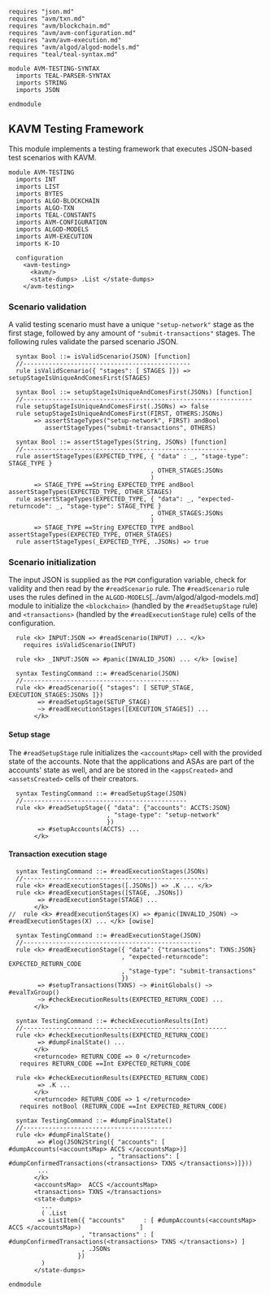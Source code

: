 ```k
requires "json.md"
requires "avm/txn.md"
requires "avm/blockchain.md"
requires "avm/avm-configuration.md"
requires "avm/avm-execution.md"
requires "avm/algod/algod-models.md"
requires "teal/teal-syntax.md"

module AVM-TESTING-SYNTAX
  imports TEAL-PARSER-SYNTAX
  imports STRING
  imports JSON

endmodule
```

KAVM Testing Framework
----------------------

This module implements a testing framework that executes JSON-based test scenarios with KAVM.

```k
module AVM-TESTING
  imports INT
  imports LIST
  imports BYTES
  imports ALGO-BLOCKCHAIN
  imports ALGO-TXN
  imports TEAL-CONSTANTS
  imports AVM-CONFIGURATION
  imports ALGOD-MODELS
  imports AVM-EXECUTION
  imports K-IO

  configuration
    <avm-testing>
      <kavm/>
      <state-dumps> .List </state-dumps>
    </avm-testing>
```

### Scenario validation

A valid testing scenario must have a unique `"setup-network"` stage as the first stage, followed by any amount of `"submit-transactions"` stages.
The following rules validate the parsed scenario JSON.

```k
  syntax Bool ::= isValidScenario(JSON) [function]
  //----------------------------------------------
  rule isValidScenario({ "stages": [ STAGES ]}) => setupStageIsUniqueAndComesFirst(STAGES)

  syntax Bool ::= setupStageIsUniqueAndComesFirst(JSONs) [function]
  //---------------------------------------------------------------
  rule setupStageIsUniqueAndComesFirst(.JSONs) => false
  rule setupStageIsUniqueAndComesFirst(FIRST, OTHERS:JSONs)
       => assertStageTypes("setup-network", FIRST) andBool
          assertStageTypes("submit-transactions", OTHERS)

  syntax Bool ::= assertStageTypes(String, JSONs) [function]
  //--------------------------------------------------------
  rule assertStageTypes(EXPECTED_TYPE, { "data" : _, "stage-type": STAGE_TYPE }
                                       , OTHER_STAGES:JSONs
                                       )
       => STAGE_TYPE ==String EXPECTED_TYPE andBool assertStageTypes(EXPECTED_TYPE, OTHER_STAGES)
  rule assertStageTypes(EXPECTED_TYPE, { "data": _, "expected-returncode": _, "stage-type": STAGE_TYPE }
                                       , OTHER_STAGES:JSONs
                                       )
       => STAGE_TYPE ==String EXPECTED_TYPE andBool assertStageTypes(EXPECTED_TYPE, OTHER_STAGES)
  rule assertStageTypes(_EXPECTED_TYPE, .JSONs) => true
```


### Scenario initialization

The input JSON is supplied as the `PGM` configuration variable, check for validity and then read by the `#readScenario` rule.
The `#readScenario` rule uses the rules defined in the `ALGOD-MODELS`[../avm/algod/algod-models.md] module
to initialize the `<blockchain>` (handled by the `#readSetupStage` rule) and `<transactions>` (handled by the `#readExecutionStage` rule)
cells of the configuration.

```k
  rule <k> INPUT:JSON => #readScenario(INPUT) ... </k>
    requires isValidScenario(INPUT)

  rule <k> _INPUT:JSON => #panic(INVALID_JSON) ... </k> [owise]

  syntax TestingCommand ::= #readScenario(JSON)
  //-------------------------------------------
  rule <k> #readScenario({ "stages": [ SETUP_STAGE, EXECUTION_STAGES:JSONs ]})
        => #readSetupStage(SETUP_STAGE)
        ~> #readExecutionStages([EXECUTION_STAGES]) ...
       </k>
```

#### Setup stage
The `#readSetupStage` rule initializes the `<accountsMap>` cell with the provided state of the accounts.
Note that the applications and ASAs are part of the accounts' state as well, and are be stored in the `<appsCreated>` and `<assetsCreated>` cells of their creators.

```k
  syntax TestingCommand ::= #readSetupStage(JSON)
  //---------------------------------------------
  rule <k> #readSetupStage({ "data": {"accounts": ACCTS:JSON}
                           , "stage-type": "setup-network"
                           })
        => #setupAccounts(ACCTS) ...
       </k>
```

#### Transaction execution stage

```k
  syntax TestingCommand ::= #readExecutionStages(JSONs)
  //---------------------------------------------------
  rule <k> #readExecutionStages([.JSONs]) => .K ... </k>
  rule <k> #readExecutionStages([STAGE, .JSONs])
        => #readExecutionStage(STAGE) ...
       </k>
//  rule <k> #readExecutionStages(X) => #panic(INVALID_JSON) ~> #readExecutionStages(X) ... </k> [owise]

  syntax TestingCommand ::= #readExecutionStage(JSON)
  //-------------------------------------------------
  rule <k> #readExecutionStage({ "data": {"transactions": TXNS:JSON}
                               , "expected-returncode": EXPECTED_RETURN_CODE
                               , "stage-type": "submit-transactions"
                               })
        => #setupTransactions(TXNS) ~> #initGlobals() ~> #evalTxGroup()
        ~> #checkExecutionResults(EXPECTED_RETURN_CODE) ...
       </k>

  syntax TestingCommand ::= #checkExecutionResults(Int)
  //--------------------------------------------------------
  rule <k> #checkExecutionResults(EXPECTED_RETURN_CODE)
        => #dumpFinalState() ...
       </k>
       <returncode> RETURN_CODE => 0 </returncode>
   requires RETURN_CODE ==Int EXPECTED_RETURN_CODE

  rule <k> #checkExecutionResults(EXPECTED_RETURN_CODE)
        => .K ...
       </k>
       <returncode> RETURN_CODE => 1 </returncode>
   requires notBool (RETURN_CODE ==Int EXPECTED_RETURN_CODE)

  syntax TestingCommand ::= #dumpFinalState()
  //-----------------------------------------
  rule <k> #dumpFinalState()
        => #log(JSON2String({ "accounts": [ #dumpAccounts(<accountsMap> ACCS </accountsMap>)]
                            , "transactions": [ #dumpConfirmedTransactions(<transactions> TXNS </transactions>)]}))
        ...
       </k>
       <accountsMap>  ACCS </accountsMap>
       <transactions> TXNS </transactions>
       <state-dumps>
         ...
         ( .List
        => ListItem({ "accounts"     : [ #dumpAccounts(<accountsMap> ACCS </accountsMap>)                ]
                    , "transactions" : [ #dumpConfirmedTransactions(<transactions> TXNS </transactions>) ]
                    , .JSONs
                   })
         )
       </state-dumps>
```

```k
endmodule
```
